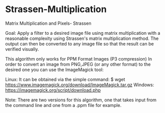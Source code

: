 # Strassen-Multiplication
Matrix Multiplication and Pixels- Strassen

Goal: Apply a filter to a desired image file using matrix multiplication with a reasonable 
complexity using Strassen's matrix multiplication method. The output can then be converted
to any image file so that the result can be verified visually.

This algorithm only works for PPM Format Images (P3 compression)
In order to convert an image from PNG,JPEG (or any other format) to the desired one you can use the ImageMagick tool: 

  Linux: It can be obtained via the simple command: $ wget https://www.imagemagick.org/download/ImageMagick.tar.gz
  Windows: https://imagemagick.org/script/download.php
  
 
 Note: There are two versions for this algorithm, one that takes input from the command line and one from
 a .ppm file for example.
 
 

